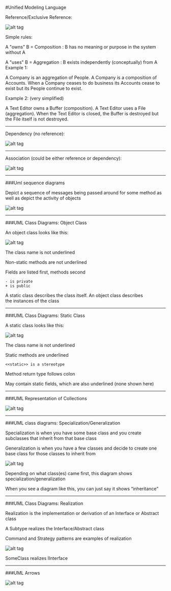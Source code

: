 #Unified Modeling Language

Reference/Exclusive Reference:

![alt tag](https://github.com/Cody-Nicholson96/Software_Development/blob/master/Object_Oriented_Software_Development/pics/umlRefVsExclusive.jpg)

Simple rules:

A "owns" B = Composition : B has no meaning or purpose in the system without A

A "uses" B = Aggregation : B exists independently (conceptually) from A
Example 1:

A Company is an aggregation of People. A Company is a composition of Accounts. When a Company ceases to do business its Accounts cease to exist but its People continue to exist.

Example 2: (very simplified)

A Text Editor owns a Buffer (composition). A Text Editor uses a File (aggregation). When the Text Editor is closed, the Buffer is destroyed but the File itself is not destroyed.

***

Dependency (no reference):

![alt tag](https://github.com/Cody-Nicholson96/Software_Development/blob/master/Object_Oriented_Software_Development/pics/dependency2.jpg)

***

Association (could be either reference or dependency):

![alt tag](https://github.com/Cody-Nicholson96/Software_Development/blob/master/Object_Oriented_Software_Development/pics/association2.jpg)

***

###Uml sequence diagrams

Depict a sequence of messages being passed around for some method as well as depict the activity of objects

![alt tag](https://github.com/Cody-Nicholson96/Software_Development/blob/master/Object_Oriented_Software_Development/pics/umlSequenceDiagram.png)

***

###UML Class Diagrams: Object Class

An object class looks like this:

![alt tag](https://github.com/Cody-Nicholson96/Software_Development/blob/master/Object_Oriented_Software_Development/pics/objectClass.jpg)

The class name is not underlined

Non-static methods are not underlined

Fields are listed first, methods second

```
- is private
+ is public
```

A static class describes the class itself.
An object class describes the instances of the class

***

###UML Class Diagrams: Static Class

A static class looks like this:

![alt tag](https://github.com/Cody-Nicholson96/Software_Development/blob/master/Object_Oriented_Software_Development/pics/staticClass.jpg)

The class name is not underlined

Static methods are underlined

```
<<static>> is a stereotype
```

Method return type follows colon

May contain static fields, which are also underlined (none shown here)

***

###UML Representation of Collections

![alt tag](https://github.com/Cody-Nicholson96/Software_Development/blob/master/Object_Oriented_Software_Development/pics/umlRepresentationOfClasses.jpg)

***

###UML class diagrams: Specialization/Generalization

Specialization is when you have some base class and you create subclasses that inherit from that base class

Generalization is when you have a few classes and decide to create one base class for those classes to inherit from

![alt tag](https://github.com/Cody-Nicholson96/Software_Development/blob/master/Object_Oriented_Software_Development/pics/classDiagram1.jpg)

Depending on what class(es) came first, this diagram shows specialization/generalization

When you see a diagram like this, you can just say it shows “inheritance”

***

###UML Class Diagrams: Realization

Realization is the implementation or derivation of an Interface or Abstract class

A Subtype realizes the Interface/Abstract class

Command and Strategy patterns are examples of realization

![alt tag](https://github.com/Cody-Nicholson96/Software_Development/blob/master/Object_Oriented_Software_Development/pics/realizeUML.jpg)

SomeClass realizes IInterface

***

###UML Arrows

![alt tag](https://github.com/Cody-Nicholson96/Software_Development/blob/master/Object_Oriented_Software_Development/pics/umlArrows.jpg)
